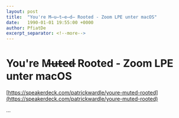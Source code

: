 ```yaml
---
layout: post
title:  "You're M̶u̶t̶e̶d̶ Rooted - Zoom LPE unter macOS"
date:   1990-01-01 19:55:00 +0000
author: PfiatDe
excerpt_separator: <!--more-->
---
```


# You're M̶u̶t̶e̶d̶ Rooted - Zoom LPE unter macOS

[https://speakerdeck.com/patrickwardle/youre-muted-rooted](https://speakerdeck.com/patrickwardle/youre-muted-rooted)

...
<!--more-->
